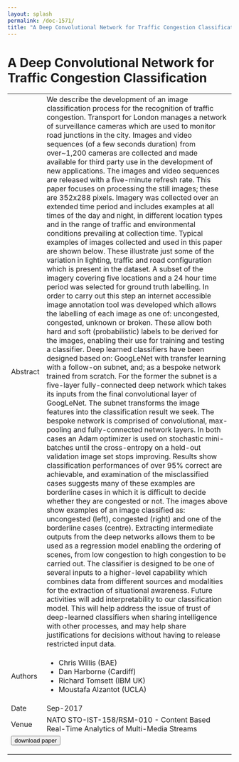 ```yaml
---
layout: splash
permalink: /doc-1571/
title: "A Deep Convolutional Network for Traffic Congestion Classification"
---
```


# A Deep Convolutional Network for Traffic Congestion Classification

<table>
    <tbody>
    <tr>
        <td>Abstract</td>
        <td>We describe the development of an image classification process for the recognition of traffic congestion. Transport for London manages a network of surveillance cameras which are used to monitor road junctions in the city. Images and video sequences (of a few seconds duration) from over~1,200 cameras are collected and made available for third party use in the development of new applications. The images and video sequences are released with a five-minute refresh rate. This paper focuses on processing the still images; these are 352x288 pixels. Imagery was collected over an extended time period and includes examples at all times of the day and night, in different location types and in the range of traffic and environmental conditions prevailing at collection time. Typical examples of images collected and used in this paper are shown below. These illustrate just some of the variation in lighting, traffic and road configuration which is present in the dataset. A subset of the imagery covering five locations and a 24 hour time period was selected for ground truth labelling. In order to carry out this step an internet accessible image annotation tool was developed which allows the labelling of each image as one of: uncongested, congested, unknown or broken. These allow both hard and soft (probabilistic) labels to be derived for the images, enabling their use for training and testing a classifier. Deep learned classifiers have been designed based on: GoogLeNet with transfer learning with a follow-on subnet, and; as a bespoke network trained from scratch. For the former the subnet is a five-layer fully-connected deep network which takes its inputs from the final convolutional layer of GoogLeNet. The subnet transforms the image features into the classification result we seek. The bespoke network is comprised of convolutional, max-pooling and fully-connected network layers. In both cases an Adam optimizer is used on stochastic mini-batches until the cross-entropy on a held-out validation image set stops improving. Results show classification performances of over 95% correct are achievable, and examination of the misclassified cases suggests many of these examples are borderline cases in which it is difficult to decide whether they are congested or not. The images above show examples of an image classified as: uncongested (left), congested (right) and one of the borderline cases (centre). Extracting intermediate outputs from the deep networks allows them to be used as a regression model enabling the ordering of scenes, from low congestion to high congestion to be carried out. The classifier is designed to be one of several inputs to a higher-level capability which combines data from different sources and modalities for the extraction of situational awareness. Future activities will add interpretability to our classification model. This will help address the issue of trust of deep-learned classifiers when sharing intelligence with other processes, and may help share justifications for decisions without having to release restricted input data.</td>
    </tr>
    <tr>
        <td>Authors</td>
        <td>
            <ul>
                <li>Chris Willis (BAE)</li>
                <li>Dan Harborne (Cardiff)</li>
                <li>Richard Tomsett (IBM UK)</li>
                <li>Moustafa Alzantot (UCLA)</li>
            </ul>
        </td>
    </tr>
    <tr>
        <td>Date</td>
        <td>Sep-2017</td>
    </tr>
    <tr>
        <td>Venue</td>
        <td>NATO STO-IST-158/RSM-010 - Content Based Real-Time Analytics of Multi-Media Streams</td>
    </tr>
        <tr>
            <td colspan="2">
                <form method="get" action="https://ibm.box.com/v/doc-1571-paper">
                    <button type="submit">download paper</button>
                </form>
            </td>
        </tr>
    </tbody>
</table>
